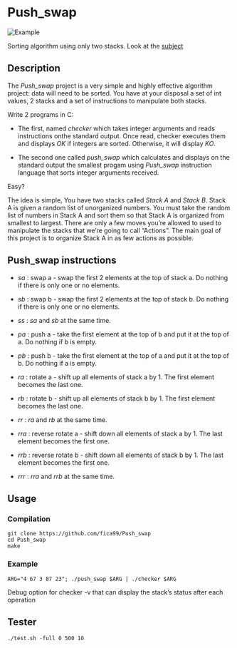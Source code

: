 # Push_swap

![Example](https://i.ibb.co/BP3JDzP/Screen-Shot-2020-11-13-at-2-56-06-PM.png)

Sorting algorithm using only two stacks.
Look at the [subject](https://cdn.intra.42.fr/pdf/pdf/4744/push_swap.en.pdf)

## Description

The *Push_swap* project is a very simple and highly effective algorithm project: data will need to be sorted.
You have at your disposal a set of int values, 2 stacks and a set of instructions to manipulate both stacks.

Write 2 programs in C:
* The first, named *checker* which takes integer arguments and reads instructions onthe standard output. Once read, checker executes them and displays *OK* if integers are sorted. Otherwise, it will display *KO*.

* The second one called *push_swap* which calculates and displays on the standard output the smallest progam using *Push_swap* instruction language that sorts integer arguments received.

Easy?

The idea is simple, You have two stacks called *Stack A* and *Stack B*. Stack A is given a random list of unorganized numbers. You must take the random list of numbers in Stack A and sort them so that Stack A is organized from smallest to largest. There are only a few moves you’re allowed to used to manipulate the stacks that we’re going to call “Actions”. The main goal of this project is to organize Stack A in as few actions as possible.

## Push_swap instructions

* *sa* : swap a - swap the first 2 elements at the top of stack a. Do nothing if there is only one or no elements.

* *sb* : swap b - swap the first 2 elements at the top of stack b. Do nothing if there is only one or no elements.

* *ss* : *sa* and *sb* at the same time.

* *pa* : push a - take the first element at the top of b and put it at the top of a. Do nothing if b is empty.

* *pb* : push b - take the first element at the top of a and put it at the top of b. Do nothing if a is empty.

* *ra* : rotate a - shift up all elements of stack a by 1. The first element becomes the last one.

* *rb* : rotate b - shift up all elements of stack b by 1. The first element becomes the last one.

* *rr* : *ra* and *rb* at the same time.

* *rra* : reverse rotate a - shift down all elements of stack a by 1. The last element becomes the first one.

* *rrb* : reverse rotate b - shift down all elements of stack b by 1. The last element
becomes the first one.

* *rrr* : *rra* and *rrb* at the same time.

## Usage

### Compilation

```
git clone https://github.com/fica99/Push_swap
cd Push_swap
make
```

### Example

```
ARG="4 67 3 87 23"; ./push_swap $ARG | ./checker $ARG
```

Debug option for checker -v that can display the stack’s status after each operation

## Tester

```
./test.sh -full 0 500 10
```
